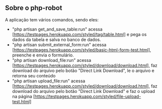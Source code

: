 
## Sobre o php-robot

A aplicação tem vários comandos, sendo eles:

- "php artisan get_and_save_table:run" acessa [https://testpages.herokuapp.com/styled/tag/table.html] e pega os dados da tabela e salva no banco de dados.
- "php artisan submit_external_form:run" acessa [https://testpages.herokuapp.com/styled/basic-html-form-test.html], preenche e envia o formulário.
- "php artisan download_file:run" acessa [https://testpages.herokuapp.com/styled/download/download.html], faz download do arquivo pelo botão "Direct Link Download", le o arquivo e retorna seu conteúdo
- "php artisan upload_file:run" acessa [https://testpages.herokuapp.com/styled/download/download.html], faz download do arquivo pelo botão "Direct Link Download" e faz o upload na página [https://testpages.herokuapp.com/styled/file-upload-test.html]